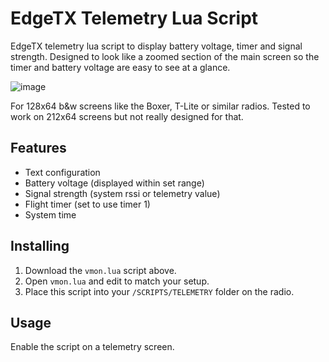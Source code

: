 # EdgeTX Telemetry Lua Script
EdgeTX telemetry lua script to display battery voltage, timer and signal strength. Designed to look like a zoomed section of the main screen so the timer and battery voltage are easy to see at a glance. 

![image](../assets/screenshot_boxer_23-12-23_10-16-03.png)

For 128x64 b&w screens like the Boxer, T-Lite or similar radios. Tested to work on 212x64 screens but not really designed for that.

## Features

* Text configuration
* Battery voltage (displayed within set range)
* Signal strength (system rssi or telemetry value)
* Flight timer (set to use timer 1)
* System time

## Installing

1. Download the `vmon.lua` script above.
2. Open `vmon.lua` and edit to match your setup.
3. Place this script into your `/SCRIPTS/TELEMETRY` folder on the radio.

## Usage

Enable the script on a telemetry screen.
